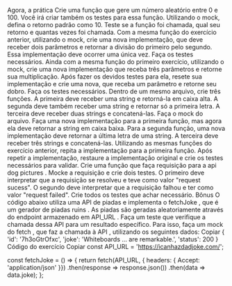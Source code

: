 Agora, a prática
Crie uma função que gere um número aleatório entre 0 e 100. Você irá criar também os testes para essa função. Utilizando o mock, defina o retorno padrão como 10. Teste se a função foi chamada, qual seu retorno e quantas vezes foi chamada.
Com a mesma função do exercício anterior, utilizando o mock, crie uma nova implementação, que deve receber dois parâmetros e retornar a divisão do primeiro pelo segundo. Essa implementação deve ocorrer uma única vez. Faça os testes necessários.
Ainda com a mesma função do primeiro exercício, utilizando o mock, crie uma nova implementação que receba três parâmetros e retorne sua multiplicação. Após fazer os devidos testes para ela, resete sua implementação e crie uma nova, que receba um parâmetro e retorne seu dobro. Faça os testes necessários.
Dentro de um mesmo arquivo, crie três funções. A primeira deve receber uma string e retorná-la em caixa alta. A segunda deve também receber uma string e retornar só a primeira letra. A terceira deve receber duas strings e concatená-las. Faça o mock do arquivo. Faça uma nova implementação para a primeira função, mas agora ela deve retornar a string em caixa baixa. Para a segunda função, uma nova implementação deve retornar a última letra de uma string. A terceira deve receber três strings e concatená-las.
Utilizando as mesmas funções do exercício anterior, repita a implementação para a primeira função. Após repetir a implementação, restaure a implementação original e crie os testes necessários para validar.
Crie uma função que faça requisição para a api dog pictures . Mocke a requisição e crie dois testes. O primeiro deve interpretar que a requisição se resolveu e teve como valor "request sucess". O segundo deve interpretar que a requisição falhou e ter como valor "request failed". Crie todos os testes que achar necessário.
Bônus
O código abaixo utiliza uma API de piadas e implementa o fetchJoke , que é um gerador de piadas ruins . As piadas são geradas aleatoriamente através do endpoint armazenado em API_URL . Faça um teste que verifique a chamada dessa API para um resultado específico. Para isso, faça um mock do fetch , que faz a chamada à API , utilizando os seguintes dados:
Copiar
{
  'id': '7h3oGtrOfxc',
  'joke': 'Whiteboards ... are remarkable.',
  'status': 200
}
Código do exercício
Copiar
const API_URL = 'https://icanhazdadjoke.com/';

const fetchJoke = () => {
  return fetch(API_URL, { headers: { Accept: 'application/json' }})
    .then(response => response.json())
    .then(data => data.joke);
};